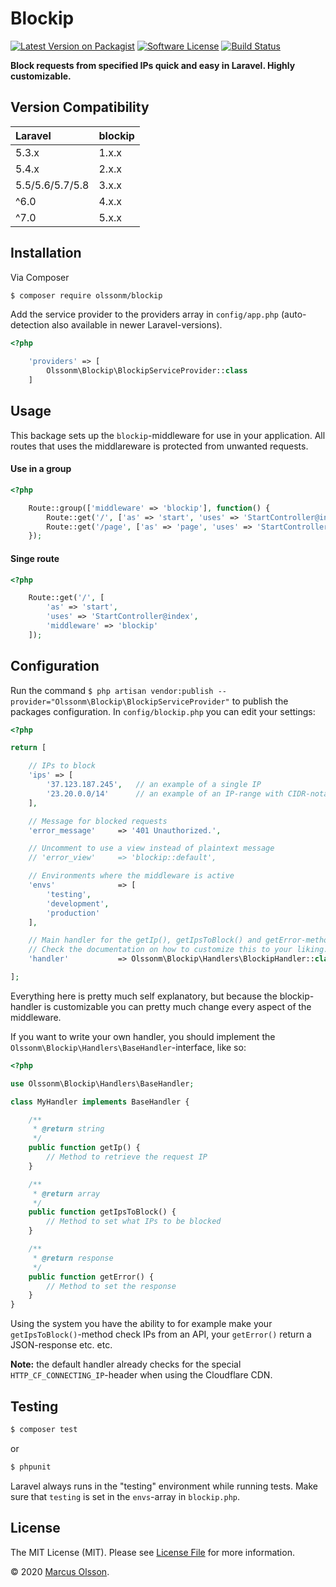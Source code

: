 # Blockip

[![Latest Version on Packagist][ico-version]][link-packagist]
[![Software License][ico-license]](LICENSE.md)
[![Build Status][ico-travis]][link-travis]

**Block requests from specified IPs quick and easy in Laravel. Highly customizable.**

## Version Compatibility

 Laravel        | blockip
:---------------------|:----------
 5.3.x                | 1.x.x
 5.4.x                | 2.x.x
 5.5/5.6/5.7/5.8      | 3.x.x
 ^6.0                 | 4.x.x
 ^7.0                 | 5.x.x

## Installation

Via Composer

``` bash
$ composer require olssonm/blockip
```

Add the service provider to the providers array in `config/app.php` (auto-detection also available in newer Laravel-versions).

``` php
<?php

    'providers' => [
        Olssonm\Blockip\BlockipServiceProvider::class
    ]
```

## Usage

This backage sets up the `blockip`-middleware for use in your application. All routes that uses the middlareware is protected from unwanted requests.

#### Use in a group

``` php
<?php

    Route::group(['middleware' => 'blockip'], function() {
        Route::get('/', ['as' => 'start', 'uses' => 'StartController@index']);
        Route::get('/page', ['as' => 'page', 'uses' => 'StartController@page']);
    });
```

#### Singe route

``` php
<?php

    Route::get('/', [
        'as' => 'start',
        'uses' => 'StartController@index',
        'middleware' => 'blockip'
    ]);
```

## Configuration

Run the command `$ php artisan vendor:publish --provider="Olssonm\Blockip\BlockipServiceProvider"` to publish the packages configuration. In `config/blockip.php` you can edit your settings:

``` php
<?php

return [

    // IPs to block
    'ips' => [
        '37.123.187.245',   // an example of a single IP
        '23.20.0.0/14'      // an example of an IP-range with CIDR-notation
    ],

    // Message for blocked requests
    'error_message'     => '401 Unauthorized.',

    // Uncomment to use a view instead of plaintext message
    // 'error_view'     => 'blockip::default',

    // Environments where the middleware is active
    'envs'              => [
        'testing',
        'development',
        'production'
    ],

    // Main handler for the getIp(), getIpsToBlock() and getError-methods().
    // Check the documentation on how to customize this to your liking.
    'handler'           => Olssonm\Blockip\Handlers\BlockipHandler::class,

];
```

Everything here is pretty much self explanatory, but because the blockip-handler is customizable you can pretty much change every aspect of the middleware.

If you want to write your own handler, you should implement the `Olssonm\Blockip\Handlers\BaseHandler`-interface, like so:

``` php
<?php

use Olssonm\Blockip\Handlers\BaseHandler;

class MyHandler implements BaseHandler {

    /**
     * @return string
     */
    public function getIp() {
        // Method to retrieve the request IP
    }

    /**
     * @return array
     */
    public function getIpsToBlock() {
        // Method to set what IPs to be blocked
    }

    /**
     * @return response
     */
    public function getError() {
        // Method to set the response
    }
}
```

Using the system you have the ability to for example make your `getIpsToBlock()`-method check IPs from an API, your `getError()` return a JSON-response etc. etc.

**Note:** the default handler already checks for the special `HTTP_CF_CONNECTING_IP`-header when using the Cloudflare CDN.

## Testing

``` bash
$ composer test
```

or

``` bash
$ phpunit
```

Laravel always runs in the "testing" environment while running tests. Make sure that `testing` is set in the `envs`-array in `blockip.php`.

## License

The MIT License (MIT). Please see [License File](LICENSE.md) for more information.

© 2020 [Marcus Olsson](https://marcusolsson.me).

[ico-version]: https://img.shields.io/packagist/v/olssonm/blockip.svg?style=flat-square
[ico-license]: https://img.shields.io/badge/license-MIT-brightgreen.svg?style=flat-square
[ico-travis]: https://img.shields.io/travis/olssonm/blockip/master.svg?style=flat-square
[link-packagist]: https://packagist.org/packages/olssonm/blockip
[link-travis]: https://travis-ci.org/olssonm/blockip
